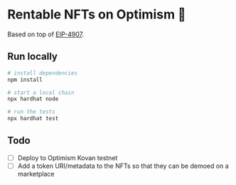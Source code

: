 # Rentable NFTs on Optimism 🔴

Based on top of [EIP-4907](https://github.com/ethereum/EIPs/blob/master/EIPS/eip-4907.md).

## Run locally

```bash
# install dependencies
npm install

# start a local chain
npx hardhat node

# run the tests
npx hardhat test
```

## Todo

- [ ] Deploy to Optimism Kovan testnet
- [ ] Add a token URI/metadata to the NFTs so that they can be demoed on a marketplace
